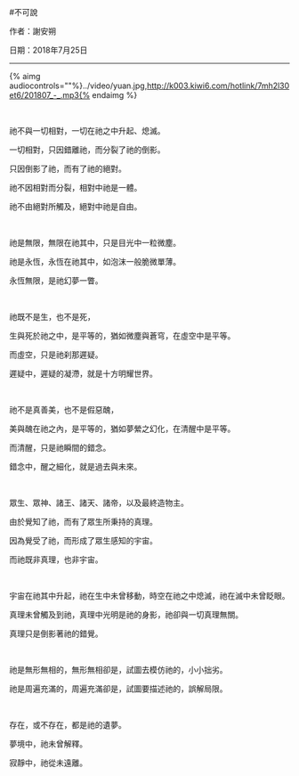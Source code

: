 #不可說


作者：謝安朔

日期：2018年7月25日

---

{% aimg audiocontrols=""%}../video/yuan.jpg,http://k003.kiwi6.com/hotlink/7mh2l30et6/201807_-_.mp3{% endaimg %}


<br />

祂不與一切相對，一切在祂之中升起、熄滅。


一切相對，只因錯離祂，而分裂了祂的倒影。


只因倒影了祂，而有了祂的絕對。


祂不因相對而分裂，相對中祂是一體。

祂不由絕對所觸及，絕對中祂是自由。


<br />


祂是無限，無限在祂其中，只是目光中一粒微塵。

祂是永恆，永恆在祂其中，如泡沫一般脆微單薄。

永恆無限，是祂幻夢一瞥。


<br />


祂既不是生，也不是死，

生與死於祂之中，是平等的，猶如微塵與蒼穹，在虛空中是平等。

而虛空，只是祂刹那遲疑。

遲疑中，遲疑的凝滯，就是十方明耀世界。

<br />


祂不是真善美，也不是假惡醜，

美與醜在祂之內，是平等的，猶如夢縈之幻化，在清醒中是平等。

而清醒，只是祂瞬間的錯念。

錯念中，醒之細化，就是過去與未來。


<br />

眾生、眾神、諸王、諸天、諸帝，以及最終造物主。

由於覺知了祂，而有了眾生所秉持的真理。

因為覺受了祂，而形成了眾生感知的宇宙。

而祂既非真理，也非宇宙。


<br />


宇宙在祂其中升起，祂在生中未曾移動，時空在祂之中熄滅，祂在滅中未曾眨眼。

真理未曾觸及到祂，真理中光明是祂的身影，祂卻與一切真理無關。

真理只是倒影著祂的錯覺。


<br />


祂是無形無相的，無形無相卻是，試圖去模仿祂的，小小拙劣。

祂是周遍充滿的，周遍充滿卻是，試圖要描述祂的，誤解局限。


<br />

存在，或不存在，都是祂的遺夢。

夢境中，祂未曾解釋。

寂靜中，祂從未遠離。
